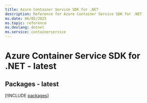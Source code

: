 ```yaml
---
title: Azure Container Service SDK for .NET
description: Reference for Azure Container Service SDK for .NET
ms.date: 06/05/2025
ms.topic: reference
ms.devlang: dotnet
ms.service: containerservice
---
```

# Azure Container Service SDK for .NET - latest
## Packages - latest
[!INCLUDE [packages](container-service-index.md)]